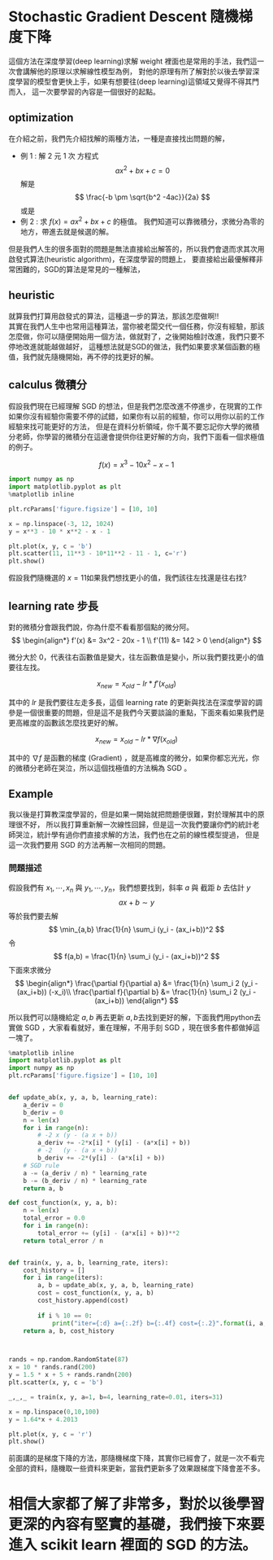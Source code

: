 <script src="https://cdn.mathjax.org/mathjax/latest/MathJax.js?config=TeX-AMS-MML_HTMLorMML" type="text/javascript"></script>
<script type="text/x-mathjax-config">
MathJax.Hub.Config({
    tex2jax: {
    inlineMath: [ ["$","$"], ["\(","\)"] ],
    processEscapes: true
    }
});
</script>



# Stochastic Gradient Descent 隨機梯度下降

這個方法在深度學習(deep learning)求解 weight 裡面也是常用的手法，我們這一次會講解他的原理以求解線性模型為例，
對他的原理有所了解對於以後去學習深度學習的模型會更快上手，如果有想要往(deep learning)這領域又覺得不得其門而入，
這一次要學習的內容是一個很好的起點。

## optimization

在介紹之前，我們先介紹找解的兩種方法，一種是直接找出問題的解，

- 例 1 : 解 2 元 1 次 方程式
$$
a x^2 + bx + c = 0
$$
解是 
$$
\frac{-b \pm \sqrt{b^2 -4ac}}{2a}
$$
或是
- 例 2 : 求 $f(x) = a x^2 + b x + c$ 的極值。
我們知道可以靠微積分，求微分為零的地方，帶進去就是候選的解。

但是我們人生的很多面對的問題是無法直接給出解答的，所以我們會退而求其次用啟發式算法(heuristic algorithm)，在深度學習的問題上，
要直接給出最優解釋非常困難的，SGD的算法是常見的一種解法，

## heuristic

就算我們打算用啟發式的算法，這種退一步的算法，那該怎麼做啊!! <br>
其實在我們人生中也常用這種算法，當你被老闆交代一個任務，你沒有經驗，那該怎麼做，你可以隨便開始用一個方法，做就對了，之後開始檢討改進，我們只要不停地改進就能越做越好，
這種想法就是SGD的做法，我們如果要求某個函數的極值，我們就先隨機開始，再不停的找更好的解。

## calculus 微積分

假設我們現在已經理解 SGD 的想法，但是我們怎麼改進不停進步，在現實的工作如果你沒有經驗你需要不停的試錯，如果你有以前的經驗，你可以用你以前的工作經驗來找可能更好的方法，
但是在資料分析領域，你千萬不要忘記你大學的微積分老師，你學習的微積分在這邊會提供你往更好解的方向，我們下面看一個求極值的例子。

$$
f(x) = x^3 - 10 x^2 - x - 1
$$



```python 
import numpy as np 
import matplotlib.pyplot as plt 
%matplotlib inline

plt.rcParams['figure.figsize'] = [10, 10]

x = np.linspace(-3, 12, 1024) 
y = x**3 - 10 * x**2 - x - 1

plt.plot(x, y, c = 'b') 
plt.scatter(11, 11**3 - 10*11**2 - 11 - 1, c='r')
plt.show()


```


假設我們隨機選的 $x=11$如果我們想找更小的值，我們該往左找還是往右找?

## learning rate 步長

對的微積分會跟我們說，你為什麼不看看那個點的微分阿。
$$
\begin{align*}
f'(x)  &= 3x^2 - 20x - 1 \\
f'(11) &= 142 > 0
\end{align*}
$$

微分大於 $0$，代表往右函數值是變大，往左函數值是變小，所以我們要找更小的值要往左找。

$$
x_{new} = x_{old} - lr * f'(x_{old})
$$

其中的 $lr$ 是我們要往左走多長，這個 learning rate 的更新與找法在深度學習的調參是一個很重要的問題，但是這不是我們今天要談論的重點，下面來看如果我們是更高維度的函數該怎麼找更好的解。

$$
x_{new} = x_{old} - lr * \nabla f(x_{old})
$$

其中的 $\nabla f$ 是函數的梯度 (Gradient) ，就是高維度的微分，如果你都忘光光，你的微積分老師在哭泣，所以這個找極值的方法稱為 SGD 。





## Example

我以後是打算教深度學習的，但是如果一開始就把問題便很難，對於理解其中的原理很不好，
所以我打算重新解一次線性回歸，但是這一次我們要讓你們的統計老師哭泣，統計學有過你們直接求解的方法，我們也在之前的線性模型提過，
但是這一次我們要用 SGD 的方法再解一次相同的問題。

### 問題描述
假設我們有 $x_1, \cdots, x_n$ 與 $y_1, \cdots, y_n$，我們想要找到，斜率 $a$ 與 截距 $b$ 去估計 $y$
$$
a x + b \sim y
$$
等於我們要去解
$$
\min_{a,b} \frac{1}{n} \sum_i (y_i - (ax_i+b))^2
$$
令
$$
f(a,b) = \frac{1}{n} \sum_i (y_i - (ax_i+b))^2
$$
下面來求微分
$$
\begin{align*}
\frac{\partial f}{\partial a} &= \frac{1}{n} \sum_i 2 (y_i - (ax_i+b)) (-x_i)\\
\frac{\partial f}{\partial b} &= \frac{1}{n} \sum_i 2 (y_i - (ax_i+b))
\end{align*}
$$

所以我們可以隨機給定 $a, b$ 再去更新 $a,b$去找到更好的解，下面我們用python去實做 SGD ，大家看看就好，重在理解，不用手刻 SGD ，現在很多套件都做掉這一塊了。




```python 
%matplotlib inline
import matplotlib.pyplot as plt
import numpy as np
plt.rcParams['figure.figsize'] = [10, 10]


def update_ab(x, y, a, b, learning_rate):
    a_deriv = 0
    b_deriv = 0
    n = len(x)
    for i in range(n):
        # -2 x (y - (a x + b))
        a_deriv += -2*x[i] * (y[i] - (a*x[i] + b))
        # -2   (y - (a x + b))
        b_deriv += -2*(y[i] - (a*x[i] + b))
    # SGD rule
    a -= (a_deriv / n) * learning_rate
    b -= (b_deriv / n) * learning_rate
    return a, b

def cost_function(x, y, a, b):
    n = len(x)
    total_error = 0.0
    for i in range(n):
        total_error += (y[i] - (a*x[i] + b))**2
    return total_error / n


def train(x, y, a, b, learning_rate, iters):
    cost_history = []
    for i in range(iters):
        a, b = update_ab(x, y, a, b, learning_rate)
        cost = cost_function(x, y, a, b)
        cost_history.append(cost)
        
        if i % 10 == 0:
            print("iter={:d} a={:.2f} b={:.4f} cost={:.2}".format(i, a, b, cost))
    return a, b, cost_history



rands = np.random.RandomState(87)
x = 10 * rands.rand(200)
y = 1.5 * x + 5 + rands.randn(200)
plt.scatter(x, y, c = 'b')

_,_,_ = train(x, y, a=1, b=4, learning_rate=0.01, iters=31)

x = np.linspace(0,10,100)
y = 1.64*x + 4.2013

plt.plot(x, y, c = 'r') 
plt.show()


```


前面講的是梯度下降的方法，那隨機梯度下降，其實你已經會了，就是一次不看完全部的資料，隨機取一些資料來更新，當我們更新多了效果跟梯度下降會差不多。


# 相信大家都了解了非常多，對於以後學習更深的內容有堅實的基礎，我們接下來要進入 scikit learn 裡面的 SGD 的方法。
